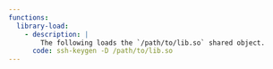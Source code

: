 ```yaml
---
functions:
  library-load:
    - description: |
        The following loads the `/path/to/lib.so` shared object.
      code: ssh-keygen -D /path/to/lib.so
---
```

